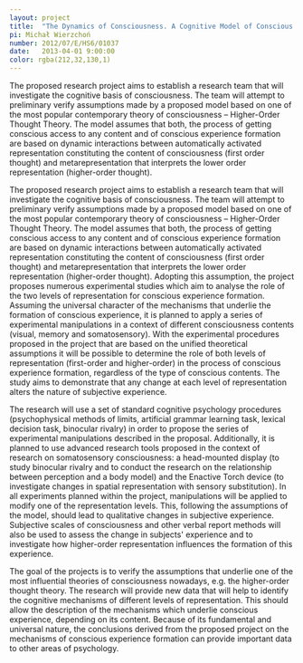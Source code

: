 ```yaml
---
layout: project
title:  "The Dynamics of Consciousness. A Cognitive Model of Conscious Experience Formation."
pi: Michał Wierzchoń
number: 2012/07/E/HS6/01037
date:   2013-04-01 9:00:00
color: rgba(212,32,130,1)
---
```


The proposed research project aims to establish a research team that will investigate the cognitive basis of consciousness. The team will attempt to preliminary verify assumptions made by a proposed model based on one of the most popular contemporary theory of consciousness – Higher-Order Thought Theory. The model assumes that both, the process of getting conscious access to any content and of conscious experience formation are based on dynamic interactions between automatically activated representation constituting the content of consciousness (first order thought) and metarepresentation that interprets the lower order representation (higher-order thought).


The proposed research project aims to establish a research team that will investigate the cognitive basis of consciousness. The team will attempt to preliminary verify assumptions made by a proposed model based on one of the most popular contemporary theory of consciousness – Higher-Order Thought Theory. The model assumes that both, the process of getting conscious access to any content and of conscious experience formation are based on dynamic interactions between automatically activated representation constituting the content of consciousness (first order thought) and metarepresentation that interprets the lower order representation (higher-order thought). Adopting this assumption, the project proposes numerous experimental studies which aim to analyse the role of the two levels of representation for conscious experience formation. Assuming the universal character of the mechanisms that underlie the formation of conscious experience, it is planned to apply a series of experimental manipulations in a context of different consciousness contents (visual, memory and somatosensory). With the experimental procedures proposed in the project that are based on the unified theoretical assumptions it will be possible to determine the role of both levels of representation (first-order and higher-order) in the process of conscious experience formation, regardless of the type of conscious contents. The study aims to demonstrate that any change at each level of representation alters the nature of subjective experience.

The research will use a set of standard cognitive psychology procedures (psychophysical methods of limits, artificial grammar learning task, lexical decision task, binocular rivalry) in order to propose the series of experimental manipulations described in the proposal. Additionally, it is planned to use advanced research tools proposed in the context of research on somatosensory consciousness: a head-mounted display (to study binocular rivalry and to conduct the research on the relationship between perception and a body model) and the Enactive Torch device (to investigate changes in spatial representation with sensory substitution). In all experiments planned within the project, manipulations will be applied to modify one of the representation levels. This, following the assumptions of the model, should lead to qualitative changes in subjective experience. Subjective scales of consciousness and other verbal report methods will also be used to assess the change in subjects' experience and to investigate how higher-order representation influences the formation of this experience.

The goal of the projects is to verify the assumptions that underlie one of the most influential theories of consciousness nowadays, e.g. the higher-order thought theory. The research will provide new data that will help to identify the cognitive mechanisms of different levels of representation. This should allow the description of the mechanisms which underlie conscious experience, depending on its content. Because of its fundamental and universal nature, the conclusions derived from the proposed project on the mechanisms of conscious experience formation can provide important data to other areas of psychology.

